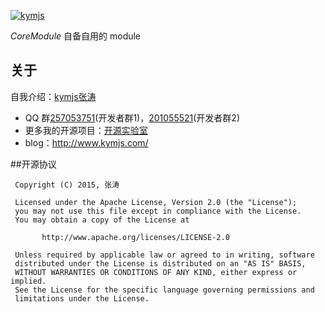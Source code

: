[![kymjs](http://www.kymjs.com/image/logo_s.png)](http://www.kymjs.com/works/)   

*CoreModule* 自备自用的 module


## 关于
自我介绍：[kymjs张涛](http://www.kymjs.com/about)    

* QQ 群[257053751](http://jq.qq.com/?_wv=1027&k=WoM2Aa)(开发者群1)，[201055521](http://jq.qq.com/?_wv=1027&k=MBVdpK)(开发者群2)    
* 更多我的开源项目：[开源实验室](http://www.kymjs.com/works)    
* blog：http://www.kymjs.com/    


##开源协议
```
 Copyright (C) 2015, 张涛
 
 Licensed under the Apache License, Version 2.0 (the "License");
 you may not use this file except in compliance with the License.
 You may obtain a copy of the License at

       http://www.apache.org/licenses/LICENSE-2.0

 Unless required by applicable law or agreed to in writing, software
 distributed under the License is distributed on an "AS IS" BASIS,
 WITHOUT WARRANTIES OR CONDITIONS OF ANY KIND, either express or implied.
 See the License for the specific language governing permissions and
 limitations under the License.
 ```
